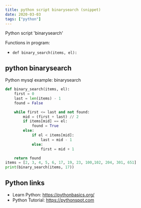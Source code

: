 ```yaml
---
title: python script binarysearch (snippet)
date: 2020-03-03
tags: ["python"]
---
```

Python script 'binarysearch'

Functions in program: 
* `def binary_search(items, el):`

## python binarysearch

Python mysql example: binarysearch

```python
def binary_search(items, el):
	first = 0
	last = len(items) - 1
	found = False

	while first <= last and not found:
		mid = (first + last) // 2
		if items[mid] == el:
			found = True
		else:
			if el < items[mid]:
				last = mid - 1
			else:
				first = mid + 1

	return found
items = [2, 3, 4, 5, 6, 17, 19, 23, 100,102, 204, 301, 651]
print(binary_search(items, 17))

```

## Python links

- Learn Python: https://pythonbasics.org/
- Python Tutorial: https://pythonspot.com
